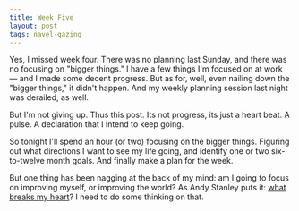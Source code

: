 ```yaml
---
title: Week Five
layout: post
tags: navel-gazing
---
```


Yes, I missed week four. There was no planning last Sunday, and there was no focusing on "bigger things." I have a few things I'm focused on at work — and I made some decent progress. But as for, well, even nailing down the "bigger things," it didn't happen. And my weekly planning session last night was derailed, as well.

But I'm not giving up. Thus this post. Its not progress, its just a heart beat. A pulse. A declaration that I intend to keep going.

So tonight I'll spend an hour (or two) focusing on the bigger things. Figuring out what directions I want to see my life going, and identify one or two six-to-twelve month goals. And finally make a plan for the week.

But one thing has been nagging at the back of my mind: am I going to focus on improving myself, or improving the world? As Andy Stanley puts it: [what breaks my heart][rs]? I need to do some thinking on that.

[rs]: http://resolutionseries.org